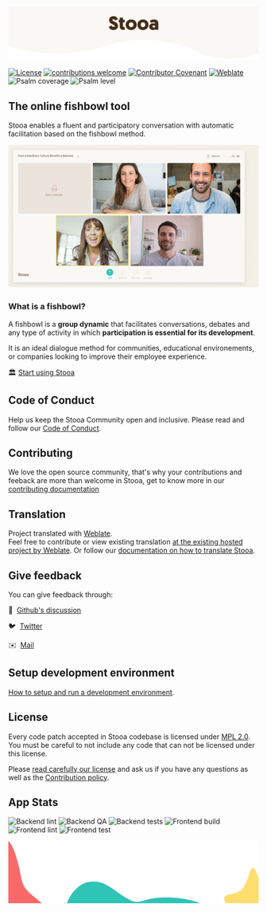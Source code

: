 ![Stooa](https://raw.githubusercontent.com/Stooa/.github/main/profile/assets/img/stooa-header-logo.png)


[![License](https://img.shields.io/github/license/Stooa/Stooa)][license]
[![contributions welcome](https://img.shields.io/badge/contributions-welcome-brightgreen.svg?style=flat)][issues]
[![Contributor Covenant](https://img.shields.io/badge/Contributor%20Covenant-2.1-4baaaa.svg)][conduct]
[![Weblate](https://hosted.weblate.org/widgets/stooa/-/svg-badge.svg)](https://docs.stooa.com/documentation/contributing/translations)
![Psalm coverage](https://shepherd.dev/github/Stooa/Stooa/coverage.svg?)
![Psalm level](https://shepherd.dev/github/Stooa/Stooa/level.svg?)

## The online fishbowl tool

Stooa enables a fluent and participatory conversation with automatic facilitation based on the fishbowl method.

![Fishbowl](https://raw.githubusercontent.com/Stooa/.github/main/profile/assets/img/capture.jpg)

### What is a fishbowl?

A fishbowl is a **group dynamic** that facilitates conversations, debates and any type of activity in which **participation is essential for its development**.

It is an ideal dialogue method for communities, educational environements, or companies looking to improve their employee experience.

🏛 [Start using Stooa](https://www.stooa.com)

## Code of Conduct

Help us keep the Stooa Community open and inclusive. Please read and follow our [Code of Conduct][conduct].

## Contributing

We love the open source community, that's why your contributions and feeback are more than welcome in Stooa, get to know more in our [contributing documentation](https://github.com/Stooa/Stooa/blob/main/CONTRIBUTING.md)

## Translation

Project translated with [Weblate](https://hosted.weblate.org/projects/).
<br/>
Feel free to contribute or view existing translation [at the existing hosted project by Weblate](https://hosted.weblate.org/engage/stooa/). Or follow our [documentation on how to translate Stooa](https://docs.stooa.com/documentation/contributing/translations).

## Give feedback

You can give feedback through:

👥 &nbsp;[Github's discussion](https://github.com/Stooa/Stooa/discussions)

🐦 &nbsp;[Twitter](https://twitter.com/WeareStooa)

✉️ &nbsp;[Mail](mailto:stooa@runroom.com)

## Setup development environment

[How to setup and run a development environment][development].

## License

Every code patch accepted in Stooa codebase is licensed under [MPL 2.0][license]. You must be careful to not include any code that can not be licensed under this license.

Please [read carefully our license][license] and ask us if you have any questions as well as the [Contribution policy][contribute].


## App Stats

![Backend lint](https://github.com/Stooa/Stooa/actions/workflows/backend-lint.yaml/badge.svg)
![Backend QA](https://github.com/Stooa/Stooa/actions/workflows/backend-qa.yaml/badge.svg)
![Backend tests](https://github.com/Stooa/Stooa/actions/workflows/backend-test.yaml/badge.svg)
![Frontend build](https://github.com/Stooa/Stooa/actions/workflows/frontend-build.yaml/badge.svg)
![Frontend lint](https://github.com/Stooa/Stooa/actions/workflows/frontend-lint.yaml/badge.svg)
![Frontend test](https://github.com/Stooa/Stooa/actions/workflows/frontend-test.yaml/badge.svg)

![Footer](https://raw.githubusercontent.com/Stooa/.github/main/profile/assets/img/footer-colors.png)

[license]: LICENSE
[contribute]: https://docs.stooa.com/documentation/contributing
[conduct]: https://docs.stooa.com/documentation/code_of_conduct
[development]: https://docs.stooa.com/documentation/development
[issues]: https://github.com/Stooa/Stooa/issues
